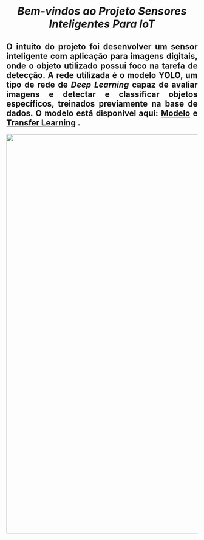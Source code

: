<span align="center">

#  *Bem-vindos ao Projeto Sensores Inteligentes Para IoT*
 
</span>

<span align="justify">

## O intuito do projeto foi desenvolver um sensor inteligente com aplicação para imagens digitais, onde o objeto utilizado possui foco na tarefa de detecção. A rede utilizada é o modelo YOLO, um tipo de rede de *Deep Learning* capaz de avaliar imagens e detectar e classificar objetos específicos, treinados previamente na base de dados. O modelo está disponível aqui: [Modelo](https://colab.research.google.com/github/aissam-out/YOLO/blob/master/YOLO_ImageAI_video.ipynb) e [Transfer Learning](https://colab.research.google.com/github/tensorflow/docs/blob/master/site/en/tutorials/images/transfer_learning.ipynb) .

</span>

<div align="center">
<img src="https://master.org.br/wp-content/uploads/2022/02/iot-na-industria.jpg" width="1050px" />
</div>
